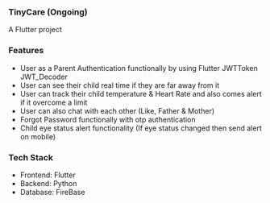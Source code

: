 ### TinyCare (Ongoing)

A Flutter project

### Features
- User as a Parent Authentication functionally by using Flutter JWTToken JWT_Decoder
- User can see their child real time if they are far away from it
- User can track their child temperature & Heart Rate and also comes alert if it overcome a limit
- User can also chat with each other (Like, Father & Mother)
- Forgot Password functionally with otp authentication
- Child eye status alert functionality (If eye status changed then send alert on mobile)

### Tech Stack

- Frontend: Flutter
- Backend: Python
- Database: FireBase
